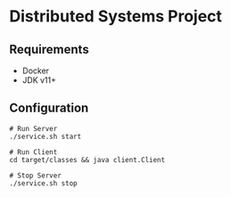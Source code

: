 # Distributed Systems Project

## Requirements 
- Docker
- JDK v11+

## Configuration
```shell script
# Run Server
./service.sh start

# Run Client
cd target/classes && java client.Client

# Stop Server
./service.sh stop
```
